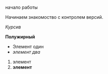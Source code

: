 начало работы

Начинаем знакомоство с контролем версий.

*Курсив*

**Полужирный**

* Элемент один
* *элемент два*

1. элемент
2. **элемент**
